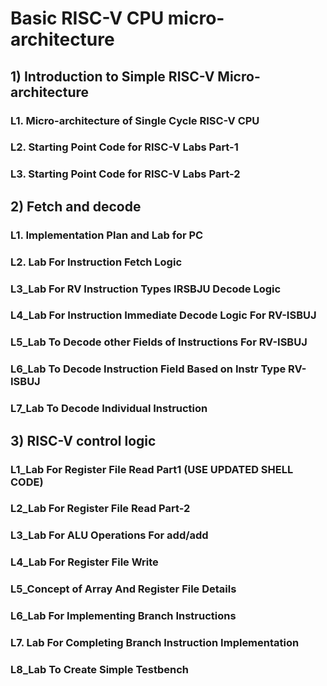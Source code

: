 # Basic RISC-V CPU micro-architecture
## 1) Introduction to Simple RISC-V Micro-architecture
### L1. Micro-architecture of Single Cycle RISC-V CPU
### L2. Starting Point Code for RISC-V Labs Part-1
### L3. Starting Point Code for RISC-V Labs Part-2
## 2) Fetch and decode
### L1. Implementation Plan and Lab for PC
### L2. Lab For Instruction Fetch Logic
### L3_Lab For RV Instruction Types IRSBJU Decode Logic
### L4_Lab For Instruction Immediate Decode Logic For RV-ISBUJ
### L5_Lab To Decode other Fields of Instructions For RV-ISBUJ
### L6_Lab To Decode Instruction Field Based on Instr Type RV-ISBUJ
### L7_Lab To Decode Individual Instruction
## 3) RISC-V control logic
### L1_Lab For Register File Read Part1 (USE UPDATED SHELL CODE)
### L2_Lab For Register File Read Part-2
### L3_Lab For ALU Operations For add/add
### L4_Lab For Register File Write
### L5_Concept of Array And Register File Details
### L6_Lab For Implementing Branch Instructions
### L7. Lab For Completing Branch Instruction Implementation
### L8_Lab To Create Simple Testbench





